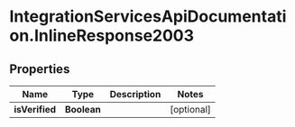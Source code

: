 # IntegrationServicesApiDocumentation.InlineResponse2003

## Properties
Name | Type | Description | Notes
------------ | ------------- | ------------- | -------------
**isVerified** | **Boolean** |  | [optional] 
